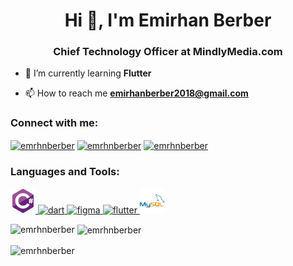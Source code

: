 <h1 align="center">Hi 👋, I'm Emirhan Berber</h1>
<h3 align="center">Chief Technology Officer at MindlyMedia.com</h3>

- 🌱 I’m currently learning **Flutter**

- 📫 How to reach me **emirhanberber2018@gmail.com**

<h3 align="left">Connect with me:</h3>
<p align="left">
<a href="https://twitter.com/emrhnberber" target="blank"><img align="center" src="https://raw.githubusercontent.com/rahuldkjain/github-profile-readme-generator/master/src/images/icons/Social/twitter.svg" alt="emrhnberber" height="30" width="40" /></a>
<a href="https://linkedin.com/in/emrhnberber" target="blank"><img align="center" src="https://raw.githubusercontent.com/rahuldkjain/github-profile-readme-generator/master/src/images/icons/Social/linked-in-alt.svg" alt="emrhnberber" height="30" width="40" /></a>
<a href="https://instagram.com/emrhnberber" target="blank"><img align="center" src="https://raw.githubusercontent.com/rahuldkjain/github-profile-readme-generator/master/src/images/icons/Social/instagram.svg" alt="emrhnberber" height="30" width="40" /></a>
</p>

<h3 align="left">Languages and Tools:</h3>
<p align="left"> <a href="https://www.w3schools.com/cs/" target="_blank" rel="noreferrer"> <img src="https://raw.githubusercontent.com/devicons/devicon/master/icons/csharp/csharp-original.svg" alt="csharp" width="40" height="40"/> </a> <a href="https://dart.dev" target="_blank" rel="noreferrer"> <img src="https://www.vectorlogo.zone/logos/dartlang/dartlang-icon.svg" alt="dart" width="40" height="40"/> </a> <a href="https://www.figma.com/" target="_blank" rel="noreferrer"> <img src="https://www.vectorlogo.zone/logos/figma/figma-icon.svg" alt="figma" width="40" height="40"/> </a> <a href="https://flutter.dev" target="_blank" rel="noreferrer"> <img src="https://www.vectorlogo.zone/logos/flutterio/flutterio-icon.svg" alt="flutter" width="40" height="40"/> </a> <a href="https://www.mysql.com/" target="_blank" rel="noreferrer"> <img src="https://raw.githubusercontent.com/devicons/devicon/master/icons/mysql/mysql-original-wordmark.svg" alt="mysql" width="40" height="40"/> </a> </p>

<p><img align="left" src="https://github-readme-stats.vercel.app/api/top-langs?username=emrhnberber&show_icons=true&locale=en&layout=compact" alt="emrhnberber" /></p>

<p>&nbsp;<img align="center" src="https://github-readme-stats.vercel.app/api?username=emrhnberber&show_icons=true&locale=en" alt="emrhnberber" /></p>

<p><img align="center" src="https://github-readme-streak-stats.herokuapp.com/?user=emrhnberber&" alt="emrhnberber" /></p>
